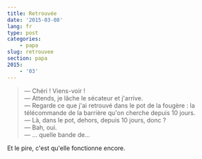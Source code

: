 ```yaml
---
title: Retrouvée
date: '2015-03-08'
lang: fr
type: post
categories:
    - papa
slug: retrouvee
section: papa
2015:
    - '03'
---
```


> — Chéri ! Viens-voir !  
> — Attends, je lâche le sécateur et j'arrive.  
> — Regarde ce que j'ai retrouvé dans le pot de la fougère : la télécommande de la barrière qu'on cherche depuis 10 jours.  
> — Là, dans le pot, dehors, depuis 10 jours, donc ?  
> — Bah, oui.  
> — ... quelle bande de...

Et le pire, c'est qu'elle fonctionne encore.
